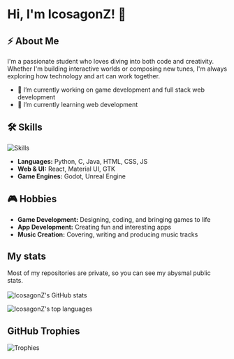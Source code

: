 # Hi, I'm IcosagonZ! 👋

## ⚡ About Me

I'm a passionate student who loves diving into both code and creativity. Whether I'm building interactive worlds or composing new tunes, I'm always exploring how technology and art can work together.
- 🔭 I’m currently working on game development and full stack web development
- 🌱 I’m currently learning web development

## 🛠️ Skills 

![Skills](https://skillicons.dev/icons?i=python,c,java,gtk,html,js,css,react,nodejs,materialui,fastapi,mysql,arduino,blender,figma,godot,unreal,figma,debian,linux,raspberrypi)

- **Languages:** Python, C, Java, HTML, CSS, JS
- **Web & UI:** React, Material UI, GTK
- **Game Engines:** Godot, Unreal Engine

## 🎮 Hobbies

- **Game Development:** Designing, coding, and bringing games to life
- **App Development:** Creating fun and interesting apps
- **Music Creation:** Covering, writing and producing music tracks
## My stats
Most of my repositories are private, so you can see my abysmal public stats.
<br><br>
![IcosagonZ's GitHub stats](https://github-readme-stats.vercel.app/api?username=IcosagonZ&show_icons=true&theme=tokyonight&hide_border=true)

![IcosagonZ's top languages](https://github-readme-stats.vercel.app/api/top-langs/?username=IcosagonZ&theme=tokyonight&hide_border=true&include_all_commits=true&count_private=true&layout=compact)

## GitHub Trophies
![Trophies](https://github-profile-trophy.vercel.app/?username=IcosagonZ&theme=radical&no-frame=true&no-bg=false&margin-w=4)



